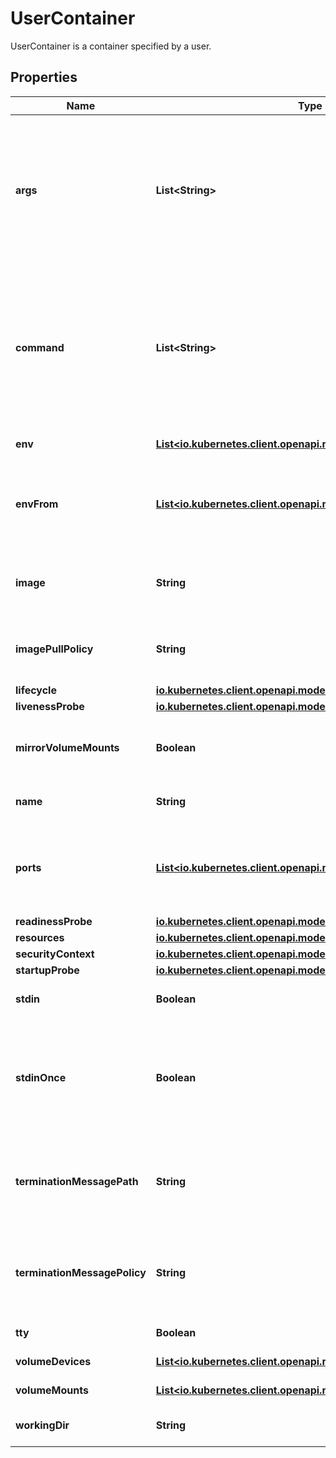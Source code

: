 

# UserContainer

UserContainer is a container specified by a user.
## Properties

Name | Type | Description | Notes
------------ | ------------- | ------------- | -------------
**args** | **List&lt;String&gt;** | Arguments to the entrypoint. The docker image&#39;s CMD is used if this is not provided. Variable references $(VAR_NAME) are expanded using the container&#39;s environment. If a variable cannot be resolved, the reference in the input string will be unchanged. The $(VAR_NAME) syntax can be escaped with a double $$, ie: $$(VAR_NAME). Escaped references will never be expanded, regardless of whether the variable exists or not. Cannot be updated. More info: https://kubernetes.io/docs/tasks/inject-data-application/define-command-argument-container/#running-a-command-in-a-shell |  [optional]
**command** | **List&lt;String&gt;** | Entrypoint array. Not executed within a shell. The docker image&#39;s ENTRYPOINT is used if this is not provided. Variable references $(VAR_NAME) are expanded using the container&#39;s environment. If a variable cannot be resolved, the reference in the input string will be unchanged. The $(VAR_NAME) syntax can be escaped with a double $$, ie: $$(VAR_NAME). Escaped references will never be expanded, regardless of whether the variable exists or not. Cannot be updated. More info: https://kubernetes.io/docs/tasks/inject-data-application/define-command-argument-container/#running-a-command-in-a-shell |  [optional]
**env** | [**List&lt;io.kubernetes.client.openapi.models.V1EnvVar&gt;**](io.kubernetes.client.openapi.models.V1EnvVar.md) | List of environment variables to set in the container. Cannot be updated. |  [optional]
**envFrom** | [**List&lt;io.kubernetes.client.openapi.models.V1EnvFromSource&gt;**](io.kubernetes.client.openapi.models.V1EnvFromSource.md) | List of sources to populate environment variables in the container. The keys defined within a source must be a C_IDENTIFIER. All invalid keys will be reported as an event when the container is starting. When a key exists in multiple sources, the value associated with the last source will take precedence. Values defined by an Env with a duplicate key will take precedence. Cannot be updated. |  [optional]
**image** | **String** | Docker image name. More info: https://kubernetes.io/docs/concepts/containers/images This field is optional to allow higher level config management to default or override container images in workload controllers like Deployments and StatefulSets. |  [optional]
**imagePullPolicy** | **String** | Image pull policy. One of Always, Never, IfNotPresent. Defaults to Always if :latest tag is specified, or IfNotPresent otherwise. Cannot be updated. More info: https://kubernetes.io/docs/concepts/containers/images#updating-images |  [optional]
**lifecycle** | [**io.kubernetes.client.openapi.models.V1Lifecycle**](io.kubernetes.client.openapi.models.V1Lifecycle.md) |  |  [optional]
**livenessProbe** | [**io.kubernetes.client.openapi.models.V1Probe**](io.kubernetes.client.openapi.models.V1Probe.md) |  |  [optional]
**mirrorVolumeMounts** | **Boolean** | MirrorVolumeMounts will mount the same volumes specified in the main container to the container (including artifacts), at the same mountPaths. This enables dind daemon to partially see the same filesystem as the main container in order to use features such as docker volume binding |  [optional]
**name** | **String** | Name of the container specified as a DNS_LABEL. Each container in a pod must have a unique name (DNS_LABEL). Cannot be updated. | 
**ports** | [**List&lt;io.kubernetes.client.openapi.models.V1ContainerPort&gt;**](io.kubernetes.client.openapi.models.V1ContainerPort.md) | List of ports to expose from the container. Exposing a port here gives the system additional information about the network connections a container uses, but is primarily informational. Not specifying a port here DOES NOT prevent that port from being exposed. Any port which is listening on the default \&quot;0.0.0.0\&quot; address inside a container will be accessible from the network. Cannot be updated. |  [optional]
**readinessProbe** | [**io.kubernetes.client.openapi.models.V1Probe**](io.kubernetes.client.openapi.models.V1Probe.md) |  |  [optional]
**resources** | [**io.kubernetes.client.openapi.models.V1ResourceRequirements**](io.kubernetes.client.openapi.models.V1ResourceRequirements.md) |  |  [optional]
**securityContext** | [**io.kubernetes.client.openapi.models.V1SecurityContext**](io.kubernetes.client.openapi.models.V1SecurityContext.md) |  |  [optional]
**startupProbe** | [**io.kubernetes.client.openapi.models.V1Probe**](io.kubernetes.client.openapi.models.V1Probe.md) |  |  [optional]
**stdin** | **Boolean** | Whether this container should allocate a buffer for stdin in the container runtime. If this is not set, reads from stdin in the container will always result in EOF. Default is false. |  [optional]
**stdinOnce** | **Boolean** | Whether the container runtime should close the stdin channel after it has been opened by a single attach. When stdin is true the stdin stream will remain open across multiple attach sessions. If stdinOnce is set to true, stdin is opened on container start, is empty until the first client attaches to stdin, and then remains open and accepts data until the client disconnects, at which time stdin is closed and remains closed until the container is restarted. If this flag is false, a container processes that reads from stdin will never receive an EOF. Default is false |  [optional]
**terminationMessagePath** | **String** | Optional: Path at which the file to which the container&#39;s termination message will be written is mounted into the container&#39;s filesystem. Message written is intended to be brief final status, such as an assertion failure message. Will be truncated by the node if greater than 4096 bytes. The total message length across all containers will be limited to 12kb. Defaults to /dev/termination-log. Cannot be updated. |  [optional]
**terminationMessagePolicy** | **String** | Indicate how the termination message should be populated. File will use the contents of terminationMessagePath to populate the container status message on both success and failure. FallbackToLogsOnError will use the last chunk of container log output if the termination message file is empty and the container exited with an error. The log output is limited to 2048 bytes or 80 lines, whichever is smaller. Defaults to File. Cannot be updated. |  [optional]
**tty** | **Boolean** | Whether this container should allocate a TTY for itself, also requires &#39;stdin&#39; to be true. Default is false. |  [optional]
**volumeDevices** | [**List&lt;io.kubernetes.client.openapi.models.V1VolumeDevice&gt;**](io.kubernetes.client.openapi.models.V1VolumeDevice.md) | volumeDevices is the list of block devices to be used by the container. This is a beta feature. |  [optional]
**volumeMounts** | [**List&lt;io.kubernetes.client.openapi.models.V1VolumeMount&gt;**](io.kubernetes.client.openapi.models.V1VolumeMount.md) | Pod volumes to mount into the container&#39;s filesystem. Cannot be updated. |  [optional]
**workingDir** | **String** | Container&#39;s working directory. If not specified, the container runtime&#39;s default will be used, which might be configured in the container image. Cannot be updated. |  [optional]



